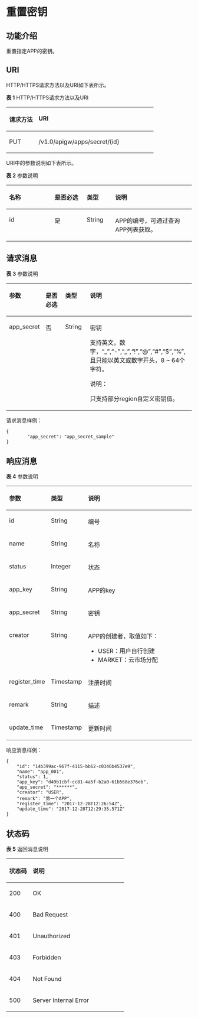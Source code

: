 # 重置密钥<a name="ZH-CN_TOPIC_0000001081837267"></a>

## 功能介绍<a name="zh-cn_topic_0118921760_section47629430"></a>

重置指定APP的密钥。

## URI<a name="zh-cn_topic_0118921760_section26011693"></a>

HTTP/HTTPS请求方法以及URI如下表所示。

**表 1**  HTTP/HTTPS请求方法以及URI

<a name="zh-cn_topic_0118921760_table60402647"></a>
<table><thead align="left"><tr id="zh-cn_topic_0118921760_row59047728"><th class="cellrowborder" valign="top" width="20%" id="mcps1.2.3.1.1"><p id="zh-cn_topic_0118921760_p18136646"><a name="zh-cn_topic_0118921760_p18136646"></a><a name="zh-cn_topic_0118921760_p18136646"></a>请求方法</p>
</th>
<th class="cellrowborder" valign="top" width="80%" id="mcps1.2.3.1.2"><p id="zh-cn_topic_0118921760_p59782258"><a name="zh-cn_topic_0118921760_p59782258"></a><a name="zh-cn_topic_0118921760_p59782258"></a>URI</p>
</th>
</tr>
</thead>
<tbody><tr id="zh-cn_topic_0118921760_row10524697"><td class="cellrowborder" valign="top" width="20%" headers="mcps1.2.3.1.1 "><p id="zh-cn_topic_0118921760_p47194149"><a name="zh-cn_topic_0118921760_p47194149"></a><a name="zh-cn_topic_0118921760_p47194149"></a>PUT</p>
</td>
<td class="cellrowborder" valign="top" width="80%" headers="mcps1.2.3.1.2 "><p id="zh-cn_topic_0118921760_p64629758"><a name="zh-cn_topic_0118921760_p64629758"></a><a name="zh-cn_topic_0118921760_p64629758"></a>/v1.0/apigw/apps/secret/{id}</p>
</td>
</tr>
</tbody>
</table>

URI中的参数说明如下表所示。

**表 2**  参数说明

<a name="zh-cn_topic_0118921760_table519051"></a>
<table><thead align="left"><tr id="zh-cn_topic_0118921760_row48098925"><th class="cellrowborder" valign="top" width="24.48755124487551%" id="mcps1.2.5.1.1"><p id="zh-cn_topic_0118921760_p3698841"><a name="zh-cn_topic_0118921760_p3698841"></a><a name="zh-cn_topic_0118921760_p3698841"></a>名称</p>
</th>
<th class="cellrowborder" valign="top" width="17.348265173482652%" id="mcps1.2.5.1.2"><p id="zh-cn_topic_0118921760_p31170665"><a name="zh-cn_topic_0118921760_p31170665"></a><a name="zh-cn_topic_0118921760_p31170665"></a>是否必选</p>
</th>
<th class="cellrowborder" valign="top" width="15.308469153084694%" id="mcps1.2.5.1.3"><p id="zh-cn_topic_0118921760_p41795909"><a name="zh-cn_topic_0118921760_p41795909"></a><a name="zh-cn_topic_0118921760_p41795909"></a>类型</p>
</th>
<th class="cellrowborder" valign="top" width="42.85571442855714%" id="mcps1.2.5.1.4"><p id="zh-cn_topic_0118921760_p30025494"><a name="zh-cn_topic_0118921760_p30025494"></a><a name="zh-cn_topic_0118921760_p30025494"></a>说明</p>
</th>
</tr>
</thead>
<tbody><tr id="zh-cn_topic_0118921760_row16145988"><td class="cellrowborder" valign="top" width="24.48755124487551%" headers="mcps1.2.5.1.1 "><p id="zh-cn_topic_0118921760_p32756662"><a name="zh-cn_topic_0118921760_p32756662"></a><a name="zh-cn_topic_0118921760_p32756662"></a>id</p>
</td>
<td class="cellrowborder" valign="top" width="17.348265173482652%" headers="mcps1.2.5.1.2 "><p id="zh-cn_topic_0118921760_p36043989"><a name="zh-cn_topic_0118921760_p36043989"></a><a name="zh-cn_topic_0118921760_p36043989"></a>是</p>
</td>
<td class="cellrowborder" valign="top" width="15.308469153084694%" headers="mcps1.2.5.1.3 "><p id="zh-cn_topic_0118921760_p33881992"><a name="zh-cn_topic_0118921760_p33881992"></a><a name="zh-cn_topic_0118921760_p33881992"></a>String</p>
</td>
<td class="cellrowborder" valign="top" width="42.85571442855714%" headers="mcps1.2.5.1.4 "><p id="zh-cn_topic_0118921760_p60086840"><a name="zh-cn_topic_0118921760_p60086840"></a><a name="zh-cn_topic_0118921760_p60086840"></a>APP的编号，可通过查询APP列表获取。</p>
</td>
</tr>
</tbody>
</table>

## 请求消息<a name="zh-cn_topic_0118921760_section32778653"></a>

**表 3**  参数说明

<a name="zh-cn_topic_0118921760_table52858460"></a>
<table><thead align="left"><tr id="zh-cn_topic_0118921760_row52119005"><th class="cellrowborder" valign="top" width="15.15%" id="mcps1.2.5.1.1"><p id="zh-cn_topic_0118921760_p60889838"><a name="zh-cn_topic_0118921760_p60889838"></a><a name="zh-cn_topic_0118921760_p60889838"></a>参数</p>
</th>
<th class="cellrowborder" valign="top" width="13.13%" id="mcps1.2.5.1.2"><p id="zh-cn_topic_0118921760_p33129840"><a name="zh-cn_topic_0118921760_p33129840"></a><a name="zh-cn_topic_0118921760_p33129840"></a>是否必选</p>
</th>
<th class="cellrowborder" valign="top" width="14.14%" id="mcps1.2.5.1.3"><p id="zh-cn_topic_0118921760_p66271370"><a name="zh-cn_topic_0118921760_p66271370"></a><a name="zh-cn_topic_0118921760_p66271370"></a>类型</p>
</th>
<th class="cellrowborder" valign="top" width="57.58%" id="mcps1.2.5.1.4"><p id="zh-cn_topic_0118921760_p66380773"><a name="zh-cn_topic_0118921760_p66380773"></a><a name="zh-cn_topic_0118921760_p66380773"></a>说明</p>
</th>
</tr>
</thead>
<tbody><tr id="zh-cn_topic_0118921760_row13951012524"><td class="cellrowborder" valign="top" width="15.15%" headers="mcps1.2.5.1.1 "><p id="zh-cn_topic_0118921760_p571817817386"><a name="zh-cn_topic_0118921760_p571817817386"></a><a name="zh-cn_topic_0118921760_p571817817386"></a>app_secret</p>
</td>
<td class="cellrowborder" valign="top" width="13.13%" headers="mcps1.2.5.1.2 "><p id="zh-cn_topic_0118921760_p07197813819"><a name="zh-cn_topic_0118921760_p07197813819"></a><a name="zh-cn_topic_0118921760_p07197813819"></a>否</p>
</td>
<td class="cellrowborder" valign="top" width="14.14%" headers="mcps1.2.5.1.3 "><p id="zh-cn_topic_0118921760_p1871928203812"><a name="zh-cn_topic_0118921760_p1871928203812"></a><a name="zh-cn_topic_0118921760_p1871928203812"></a>String</p>
</td>
<td class="cellrowborder" valign="top" width="57.58%" headers="mcps1.2.5.1.4 "><p id="zh-cn_topic_0118921760_p177191863810"><a name="zh-cn_topic_0118921760_p177191863810"></a><a name="zh-cn_topic_0118921760_p177191863810"></a>密钥</p>
<p id="zh-cn_topic_0118921760_p69053295477"><a name="zh-cn_topic_0118921760_p69053295477"></a><a name="zh-cn_topic_0118921760_p69053295477"></a>支持英文，数字，“_”,“-”,“_”,“!”,“@”,“#”,“$”,“%”,且只能以英文或数字开头，8 ~ 64个字符。</p>
<div class="note" id="zh-cn_topic_0118921760_note194472467379"><a name="zh-cn_topic_0118921760_note194472467379"></a><a name="zh-cn_topic_0118921760_note194472467379"></a><span class="notetitle"> 说明： </span><div class="notebody"><p id="zh-cn_topic_0118921760_p154481946103713"><a name="zh-cn_topic_0118921760_p154481946103713"></a><a name="zh-cn_topic_0118921760_p154481946103713"></a>只支持部分region自定义密钥值。</p>
</div></div>
</td>
</tr>
</tbody>
</table>

请求消息样例：

```
{
        "app_secret": "app_secret_sample"
}
```

## 响应消息<a name="zh-cn_topic_0118921760_section37825199"></a>

**表 4**  参数说明

<a name="zh-cn_topic_0118921760_table32464282"></a>
<table><thead align="left"><tr id="zh-cn_topic_0118921760_row38958777"><th class="cellrowborder" valign="top" width="20%" id="mcps1.2.4.1.1"><p id="zh-cn_topic_0118921760_p1544355"><a name="zh-cn_topic_0118921760_p1544355"></a><a name="zh-cn_topic_0118921760_p1544355"></a>参数</p>
</th>
<th class="cellrowborder" valign="top" width="20%" id="mcps1.2.4.1.2"><p id="zh-cn_topic_0118921760_p57983950"><a name="zh-cn_topic_0118921760_p57983950"></a><a name="zh-cn_topic_0118921760_p57983950"></a>类型</p>
</th>
<th class="cellrowborder" valign="top" width="60%" id="mcps1.2.4.1.3"><p id="zh-cn_topic_0118921760_p66188386"><a name="zh-cn_topic_0118921760_p66188386"></a><a name="zh-cn_topic_0118921760_p66188386"></a>说明</p>
</th>
</tr>
</thead>
<tbody><tr id="zh-cn_topic_0118921760_row59659013"><td class="cellrowborder" valign="top" width="20%" headers="mcps1.2.4.1.1 "><p id="zh-cn_topic_0118921760_p541922"><a name="zh-cn_topic_0118921760_p541922"></a><a name="zh-cn_topic_0118921760_p541922"></a>id</p>
</td>
<td class="cellrowborder" valign="top" width="20%" headers="mcps1.2.4.1.2 "><p id="zh-cn_topic_0118921760_p43895711"><a name="zh-cn_topic_0118921760_p43895711"></a><a name="zh-cn_topic_0118921760_p43895711"></a>String</p>
</td>
<td class="cellrowborder" valign="top" width="60%" headers="mcps1.2.4.1.3 "><p id="zh-cn_topic_0118921760_p65891684"><a name="zh-cn_topic_0118921760_p65891684"></a><a name="zh-cn_topic_0118921760_p65891684"></a>编号</p>
</td>
</tr>
<tr id="zh-cn_topic_0118921760_row56154250"><td class="cellrowborder" valign="top" width="20%" headers="mcps1.2.4.1.1 "><p id="zh-cn_topic_0118921760_p52200367"><a name="zh-cn_topic_0118921760_p52200367"></a><a name="zh-cn_topic_0118921760_p52200367"></a>name</p>
</td>
<td class="cellrowborder" valign="top" width="20%" headers="mcps1.2.4.1.2 "><p id="zh-cn_topic_0118921760_p371312"><a name="zh-cn_topic_0118921760_p371312"></a><a name="zh-cn_topic_0118921760_p371312"></a>String</p>
</td>
<td class="cellrowborder" valign="top" width="60%" headers="mcps1.2.4.1.3 "><p id="zh-cn_topic_0118921760_p30076343"><a name="zh-cn_topic_0118921760_p30076343"></a><a name="zh-cn_topic_0118921760_p30076343"></a>名称</p>
</td>
</tr>
<tr id="zh-cn_topic_0118921760_row2251631"><td class="cellrowborder" valign="top" width="20%" headers="mcps1.2.4.1.1 "><p id="zh-cn_topic_0118921760_p48164407"><a name="zh-cn_topic_0118921760_p48164407"></a><a name="zh-cn_topic_0118921760_p48164407"></a>status</p>
</td>
<td class="cellrowborder" valign="top" width="20%" headers="mcps1.2.4.1.2 "><p id="zh-cn_topic_0118921760_p9002871"><a name="zh-cn_topic_0118921760_p9002871"></a><a name="zh-cn_topic_0118921760_p9002871"></a>Integer</p>
</td>
<td class="cellrowborder" valign="top" width="60%" headers="mcps1.2.4.1.3 "><p id="zh-cn_topic_0118921760_p58143960"><a name="zh-cn_topic_0118921760_p58143960"></a><a name="zh-cn_topic_0118921760_p58143960"></a>状态</p>
</td>
</tr>
<tr id="zh-cn_topic_0118921760_row53533596"><td class="cellrowborder" valign="top" width="20%" headers="mcps1.2.4.1.1 "><p id="zh-cn_topic_0118921760_p41254033"><a name="zh-cn_topic_0118921760_p41254033"></a><a name="zh-cn_topic_0118921760_p41254033"></a>app_key</p>
</td>
<td class="cellrowborder" valign="top" width="20%" headers="mcps1.2.4.1.2 "><p id="zh-cn_topic_0118921760_p53242362"><a name="zh-cn_topic_0118921760_p53242362"></a><a name="zh-cn_topic_0118921760_p53242362"></a>String</p>
</td>
<td class="cellrowborder" valign="top" width="60%" headers="mcps1.2.4.1.3 "><p id="zh-cn_topic_0118921760_p17664064"><a name="zh-cn_topic_0118921760_p17664064"></a><a name="zh-cn_topic_0118921760_p17664064"></a>APP的key</p>
</td>
</tr>
<tr id="zh-cn_topic_0118921760_row24758849"><td class="cellrowborder" valign="top" width="20%" headers="mcps1.2.4.1.1 "><p id="zh-cn_topic_0118921760_p59309724"><a name="zh-cn_topic_0118921760_p59309724"></a><a name="zh-cn_topic_0118921760_p59309724"></a>app_secret</p>
</td>
<td class="cellrowborder" valign="top" width="20%" headers="mcps1.2.4.1.2 "><p id="zh-cn_topic_0118921760_p39358344"><a name="zh-cn_topic_0118921760_p39358344"></a><a name="zh-cn_topic_0118921760_p39358344"></a>String</p>
</td>
<td class="cellrowborder" valign="top" width="60%" headers="mcps1.2.4.1.3 "><p id="zh-cn_topic_0118921760_p33909292"><a name="zh-cn_topic_0118921760_p33909292"></a><a name="zh-cn_topic_0118921760_p33909292"></a>密钥</p>
</td>
</tr>
<tr id="zh-cn_topic_0118921760_row18772019108"><td class="cellrowborder" valign="top" width="20%" headers="mcps1.2.4.1.1 "><p id="zh-cn_topic_0118921760_p148381123152516"><a name="zh-cn_topic_0118921760_p148381123152516"></a><a name="zh-cn_topic_0118921760_p148381123152516"></a>creator</p>
</td>
<td class="cellrowborder" valign="top" width="20%" headers="mcps1.2.4.1.2 "><p id="zh-cn_topic_0118921760_p10838223112516"><a name="zh-cn_topic_0118921760_p10838223112516"></a><a name="zh-cn_topic_0118921760_p10838223112516"></a>String</p>
</td>
<td class="cellrowborder" valign="top" width="60%" headers="mcps1.2.4.1.3 "><p id="zh-cn_topic_0118921760_p128381023202515"><a name="zh-cn_topic_0118921760_p128381023202515"></a><a name="zh-cn_topic_0118921760_p128381023202515"></a>APP的创建者，取值如下：</p>
<a name="zh-cn_topic_0118921760_ul1126756132511"></a><a name="zh-cn_topic_0118921760_ul1126756132511"></a><ul id="zh-cn_topic_0118921760_ul1126756132511"><li>USER：用户自行创建</li><li>MARKET：云市场分配</li></ul>
</td>
</tr>
<tr id="zh-cn_topic_0118921760_row36748179"><td class="cellrowborder" valign="top" width="20%" headers="mcps1.2.4.1.1 "><p id="zh-cn_topic_0118921760_p23812543"><a name="zh-cn_topic_0118921760_p23812543"></a><a name="zh-cn_topic_0118921760_p23812543"></a>register_time</p>
</td>
<td class="cellrowborder" valign="top" width="20%" headers="mcps1.2.4.1.2 "><p id="zh-cn_topic_0118921760_p49767864"><a name="zh-cn_topic_0118921760_p49767864"></a><a name="zh-cn_topic_0118921760_p49767864"></a>Timestamp</p>
</td>
<td class="cellrowborder" valign="top" width="60%" headers="mcps1.2.4.1.3 "><p id="zh-cn_topic_0118921760_p4665189"><a name="zh-cn_topic_0118921760_p4665189"></a><a name="zh-cn_topic_0118921760_p4665189"></a>注册时间</p>
</td>
</tr>
<tr id="zh-cn_topic_0118921760_row41986707"><td class="cellrowborder" valign="top" width="20%" headers="mcps1.2.4.1.1 "><p id="zh-cn_topic_0118921760_p45480106"><a name="zh-cn_topic_0118921760_p45480106"></a><a name="zh-cn_topic_0118921760_p45480106"></a>remark</p>
</td>
<td class="cellrowborder" valign="top" width="20%" headers="mcps1.2.4.1.2 "><p id="zh-cn_topic_0118921760_p60009961"><a name="zh-cn_topic_0118921760_p60009961"></a><a name="zh-cn_topic_0118921760_p60009961"></a>String</p>
</td>
<td class="cellrowborder" valign="top" width="60%" headers="mcps1.2.4.1.3 "><p id="zh-cn_topic_0118921760_p28968697"><a name="zh-cn_topic_0118921760_p28968697"></a><a name="zh-cn_topic_0118921760_p28968697"></a>描述</p>
</td>
</tr>
<tr id="zh-cn_topic_0118921760_row59391687"><td class="cellrowborder" valign="top" width="20%" headers="mcps1.2.4.1.1 "><p id="zh-cn_topic_0118921760_p45997331"><a name="zh-cn_topic_0118921760_p45997331"></a><a name="zh-cn_topic_0118921760_p45997331"></a>update_time</p>
</td>
<td class="cellrowborder" valign="top" width="20%" headers="mcps1.2.4.1.2 "><p id="zh-cn_topic_0118921760_p34796291"><a name="zh-cn_topic_0118921760_p34796291"></a><a name="zh-cn_topic_0118921760_p34796291"></a>Timestamp</p>
</td>
<td class="cellrowborder" valign="top" width="60%" headers="mcps1.2.4.1.3 "><p id="zh-cn_topic_0118921760_p67036159"><a name="zh-cn_topic_0118921760_p67036159"></a><a name="zh-cn_topic_0118921760_p67036159"></a>更新时间</p>
</td>
</tr>
</tbody>
</table>

响应消息样例：

```
{
	"id": "14b399ac-967f-4115-bb62-c0346b4537e9",
	"name": "app_001",
	"status": 1,
	"app_key": "d49b1cbf-cc81-4a5f-b2a0-61b568e376eb",
	"app_secret": "******",
	"creator": "USER",
	"remark": "第一个APP",
	"register_time": "2017-12-28T12:26:54Z",
	"update_time": "2017-12-28T12:29:35.571Z"
}
```

## 状态码<a name="zh-cn_topic_0118921760_section26572421"></a>

**表 5**  返回消息说明

<a name="zh-cn_topic_0118921760_table32291757"></a>
<table><thead align="left"><tr id="zh-cn_topic_0118921760_row31810066"><th class="cellrowborder" valign="top" width="20%" id="mcps1.2.3.1.1"><p id="zh-cn_topic_0118921760_p26478586"><a name="zh-cn_topic_0118921760_p26478586"></a><a name="zh-cn_topic_0118921760_p26478586"></a>状态码</p>
</th>
<th class="cellrowborder" valign="top" width="80%" id="mcps1.2.3.1.2"><p id="zh-cn_topic_0118921760_p64390706"><a name="zh-cn_topic_0118921760_p64390706"></a><a name="zh-cn_topic_0118921760_p64390706"></a>说明</p>
</th>
</tr>
</thead>
<tbody><tr id="zh-cn_topic_0118921760_row48264674"><td class="cellrowborder" valign="top" width="20%" headers="mcps1.2.3.1.1 "><p id="zh-cn_topic_0118921760_p17124531"><a name="zh-cn_topic_0118921760_p17124531"></a><a name="zh-cn_topic_0118921760_p17124531"></a>200</p>
</td>
<td class="cellrowborder" valign="top" width="80%" headers="mcps1.2.3.1.2 "><p id="zh-cn_topic_0118921760_p44909772"><a name="zh-cn_topic_0118921760_p44909772"></a><a name="zh-cn_topic_0118921760_p44909772"></a>OK</p>
</td>
</tr>
<tr id="zh-cn_topic_0118921760_row1534772"><td class="cellrowborder" valign="top" width="20%" headers="mcps1.2.3.1.1 "><p id="zh-cn_topic_0118921760_p57207693"><a name="zh-cn_topic_0118921760_p57207693"></a><a name="zh-cn_topic_0118921760_p57207693"></a>400</p>
</td>
<td class="cellrowborder" valign="top" width="80%" headers="mcps1.2.3.1.2 "><p id="zh-cn_topic_0118921760_p3311555"><a name="zh-cn_topic_0118921760_p3311555"></a><a name="zh-cn_topic_0118921760_p3311555"></a>Bad Request</p>
</td>
</tr>
<tr id="zh-cn_topic_0118921760_row29803996"><td class="cellrowborder" valign="top" width="20%" headers="mcps1.2.3.1.1 "><p id="zh-cn_topic_0118921760_p65313447"><a name="zh-cn_topic_0118921760_p65313447"></a><a name="zh-cn_topic_0118921760_p65313447"></a>401</p>
</td>
<td class="cellrowborder" valign="top" width="80%" headers="mcps1.2.3.1.2 "><p id="zh-cn_topic_0118921760_p55897859"><a name="zh-cn_topic_0118921760_p55897859"></a><a name="zh-cn_topic_0118921760_p55897859"></a>Unauthorized</p>
</td>
</tr>
<tr id="zh-cn_topic_0118921760_row33318687"><td class="cellrowborder" valign="top" width="20%" headers="mcps1.2.3.1.1 "><p id="zh-cn_topic_0118921760_p14459094"><a name="zh-cn_topic_0118921760_p14459094"></a><a name="zh-cn_topic_0118921760_p14459094"></a>403</p>
</td>
<td class="cellrowborder" valign="top" width="80%" headers="mcps1.2.3.1.2 "><p id="zh-cn_topic_0118921760_p30335986"><a name="zh-cn_topic_0118921760_p30335986"></a><a name="zh-cn_topic_0118921760_p30335986"></a>Forbidden</p>
</td>
</tr>
<tr id="zh-cn_topic_0118921760_row4588426"><td class="cellrowborder" valign="top" width="20%" headers="mcps1.2.3.1.1 "><p id="zh-cn_topic_0118921760_p36118200"><a name="zh-cn_topic_0118921760_p36118200"></a><a name="zh-cn_topic_0118921760_p36118200"></a>404</p>
</td>
<td class="cellrowborder" valign="top" width="80%" headers="mcps1.2.3.1.2 "><p id="zh-cn_topic_0118921760_p39893054"><a name="zh-cn_topic_0118921760_p39893054"></a><a name="zh-cn_topic_0118921760_p39893054"></a>Not Found</p>
</td>
</tr>
<tr id="zh-cn_topic_0118921760_row23493170"><td class="cellrowborder" valign="top" width="20%" headers="mcps1.2.3.1.1 "><p id="zh-cn_topic_0118921760_p23898608"><a name="zh-cn_topic_0118921760_p23898608"></a><a name="zh-cn_topic_0118921760_p23898608"></a>500</p>
</td>
<td class="cellrowborder" valign="top" width="80%" headers="mcps1.2.3.1.2 "><p id="zh-cn_topic_0118921760_p14947689"><a name="zh-cn_topic_0118921760_p14947689"></a><a name="zh-cn_topic_0118921760_p14947689"></a>Server Internal Error</p>
</td>
</tr>
</tbody>
</table>

